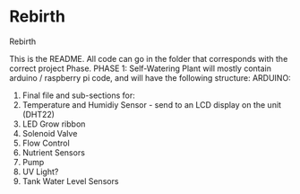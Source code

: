 # Rebirth
Rebirth

This is the README.
All code can go in the folder that corresponds with the correct project Phase.
PHASE 1: Self-Watering Plant will mostly contain arduino / raspberry pi code, and will have the following structure: 
ARDUINO: 
1) Final file 
and sub-sections for:
2) Temperature and Humidiy Sensor - send to an LCD display on the unit  (DHT22)
3) LED Grow ribbon
4) Solenoid Valve 
5) Flow Control
6) Nutrient Sensors
7) Pump
8) UV Light?
9) Tank Water Level Sensors
